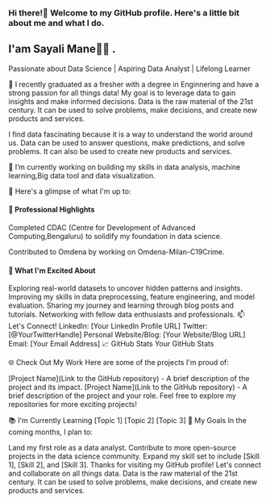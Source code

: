 ### Hi there!👋 Welcome to my GitHub profile. Here's a little bit about me and what I do. 
## I'am Sayali Mane🧑‍🎓 .
Passionate about Data Science | Aspiring Data Analyst | Lifelong Learner

🌱 I recently graduated as a fresher with a degree in Enginnering and have a strong passion for all things data! My goal is to leverage data to gain insights and make informed decisions.
Data is the raw material of the 21st century. It can be used to solve problems, make decisions, and create new products and services.

I find data fascinating because it is a way to understand the world around us. Data can be used to answer questions, make predictions, and solve problems. It can also be used to create new products and services.


🔭 I’m currently working on building my skills in data analysis, machine learning,Big data tool and data visualization.

🌟 Here's a glimpse of what I'm up to:

#### 💼 Professional Highlights

Completed CDAC (Centre for Development of Advanced Computing,Bengaluru) to solidify my foundation in data science.

Contributed to Omdena by working on Omdena-Milan-C19Crime.

#### 🚀 What I'm Excited About
Exploring real-world datasets to uncover hidden patterns and insights.
Improving my skills in data preprocessing, feature engineering, and model evaluation.
Sharing my journey and learning through blog posts and tutorials.
Networking with fellow data enthusiasts and professionals.
📫 Let's Connect!
LinkedIn: [Your LinkedIn Profile URL]
Twitter: [@YourTwitterHandle]
Personal Website/Blog: [Your Website/Blog URL]
Email: [Your Email Address]
📈 GitHub Stats
Your GitHub Stats

🌐 Check Out My Work
Here are some of the projects I'm proud of:

[Project Name](Link to the GitHub repository) - A brief description of the project and its impact.
[Project Name](Link to the GitHub repository) - A brief description of the project and your role.
Feel free to explore my repositories for more exciting projects!

📚 I'm Currently Learning
[Topic 1]
[Topic 2]
[Topic 3]
🎯 My Goals
In the coming months, I plan to:

Land my first role as a data analyst.
Contribute to more open-source projects in the data science community.
Expand my skill set to include [Skill 1], [Skill 2], and [Skill 3].
Thanks for visiting my GitHub profile! Let's connect and collaborate on all things data.
Data is the raw material of the 21st century. It can be used to solve problems, make decisions, and create new products and services.
<!--
**ManeSayali/ManeSayali** is a ✨ _special_ ✨ repository because its `README.md` (this file) appears on your GitHub profile.

Here are some ideas to get you started:

- 🔭 I’m currently working on ...
- 🌱 I’m currently learning ...
- 👯 I’m looking to collaborate on ...
- 🤔 I’m looking for help with ...
- 💬 Ask me about ...
- 📫 How to reach me: ...
- 😄 Pronouns: ...
- ⚡ Fun fact: ...
-->
